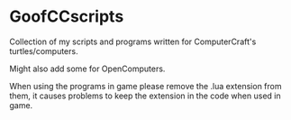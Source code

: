# GoofCCscripts

Collection of my scripts and programs written for ComputerCraft's turtles/computers.

Might also add some for OpenComputers.

When using the programs in game please remove the .lua extension from them, it causes problems to keep the extension in the code when used in game.
